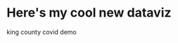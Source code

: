 # Here's my cool new dataviz

king county covid demo

<div class="flourish-embed flourish-chart" data-src="visualisation/14930032"><script src="https://public.flourish.studio/resources/embed.js"></script></div>
